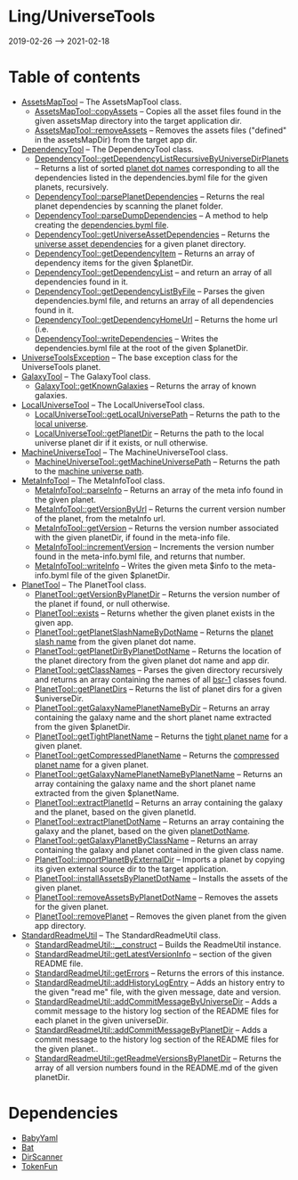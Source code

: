 Ling/UniverseTools
================
2019-02-26 --> 2021-02-18




Table of contents
===========

- [AssetsMapTool](https://github.com/lingtalfi/UniverseTools/blob/master/doc/api/Ling/UniverseTools/AssetsMapTool.md) &ndash; The AssetsMapTool class.
    - [AssetsMapTool::copyAssets](https://github.com/lingtalfi/UniverseTools/blob/master/doc/api/Ling/UniverseTools/AssetsMapTool/copyAssets.md) &ndash; Copies all the asset files found in the given assetsMap directory into the target application dir.
    - [AssetsMapTool::removeAssets](https://github.com/lingtalfi/UniverseTools/blob/master/doc/api/Ling/UniverseTools/AssetsMapTool/removeAssets.md) &ndash; Removes the assets files ("defined" in the assetsMapDir) from the target app dir.
- [DependencyTool](https://github.com/lingtalfi/UniverseTools/blob/master/doc/api/Ling/UniverseTools/DependencyTool.md) &ndash; The DependencyTool class.
    - [DependencyTool::getDependencyListRecursiveByUniverseDirPlanets](https://github.com/lingtalfi/UniverseTools/blob/master/doc/api/Ling/UniverseTools/DependencyTool/getDependencyListRecursiveByUniverseDirPlanets.md) &ndash; Returns a list of sorted [planet dot names](https://github.com/karayabin/universe-snapshot#the-planet-dot-name) corresponding to all the dependencies listed in the dependencies.byml file for the given planets, recursively.
    - [DependencyTool::parsePlanetDependencies](https://github.com/lingtalfi/UniverseTools/blob/master/doc/api/Ling/UniverseTools/DependencyTool/parsePlanetDependencies.md) &ndash; Returns the real planet dependencies by scanning the planet folder.
    - [DependencyTool::parseDumpDependencies](https://github.com/lingtalfi/UniverseTools/blob/master/doc/api/Ling/UniverseTools/DependencyTool/parseDumpDependencies.md) &ndash; A method to help creating the [dependencies.byml file](https://github.com/lingtalfi/TheScientist/blob/master/universe-dependencies-2019.md).
    - [DependencyTool::getUniverseAssetDependencies](https://github.com/lingtalfi/UniverseTools/blob/master/doc/api/Ling/UniverseTools/DependencyTool/getUniverseAssetDependencies.md) &ndash; Returns the [universe asset dependencies](https://github.com/lingtalfi/NotationFan/blob/master/universe-assets.md#the-universeassetdependencies-trick) for a given planet directory.
    - [DependencyTool::getDependencyItem](https://github.com/lingtalfi/UniverseTools/blob/master/doc/api/Ling/UniverseTools/DependencyTool/getDependencyItem.md) &ndash; Returns an array of dependency items for the given $planetDir.
    - [DependencyTool::getDependencyList](https://github.com/lingtalfi/UniverseTools/blob/master/doc/api/Ling/UniverseTools/DependencyTool/getDependencyList.md) &ndash; and return an array of all dependencies found in it.
    - [DependencyTool::getDependencyListByFile](https://github.com/lingtalfi/UniverseTools/blob/master/doc/api/Ling/UniverseTools/DependencyTool/getDependencyListByFile.md) &ndash; Parses the given dependencies.byml file, and returns an array of all dependencies found in it.
    - [DependencyTool::getDependencyHomeUrl](https://github.com/lingtalfi/UniverseTools/blob/master/doc/api/Ling/UniverseTools/DependencyTool/getDependencyHomeUrl.md) &ndash; Returns the home url (i.e.
    - [DependencyTool::writeDependencies](https://github.com/lingtalfi/UniverseTools/blob/master/doc/api/Ling/UniverseTools/DependencyTool/writeDependencies.md) &ndash; Writes the dependencies.byml file at the root of the given $planetDir.
- [UniverseToolsException](https://github.com/lingtalfi/UniverseTools/blob/master/doc/api/Ling/UniverseTools/Exception/UniverseToolsException.md) &ndash; The base exception class for the UniverseTools planet.
- [GalaxyTool](https://github.com/lingtalfi/UniverseTools/blob/master/doc/api/Ling/UniverseTools/GalaxyTool.md) &ndash; The GalaxyTool class.
    - [GalaxyTool::getKnownGalaxies](https://github.com/lingtalfi/UniverseTools/blob/master/doc/api/Ling/UniverseTools/GalaxyTool/getKnownGalaxies.md) &ndash; Returns the array of known galaxies.
- [LocalUniverseTool](https://github.com/lingtalfi/UniverseTools/blob/master/doc/api/Ling/UniverseTools/LocalUniverseTool.md) &ndash; The LocalUniverseTool class.
    - [LocalUniverseTool::getLocalUniversePath](https://github.com/lingtalfi/UniverseTools/blob/master/doc/api/Ling/UniverseTools/LocalUniverseTool/getLocalUniversePath.md) &ndash; Returns the path to the [local universe](https://github.com/lingtalfi/UniverseTools/blob/master/doc/pages/conception-notes.md#local-universe).
    - [LocalUniverseTool::getPlanetDir](https://github.com/lingtalfi/UniverseTools/blob/master/doc/api/Ling/UniverseTools/LocalUniverseTool/getPlanetDir.md) &ndash; Returns the path to the local universe planet dir if it exists, or null otherwise.
- [MachineUniverseTool](https://github.com/lingtalfi/UniverseTools/blob/master/doc/api/Ling/UniverseTools/MachineUniverseTool.md) &ndash; The MachineUniverseTool class.
    - [MachineUniverseTool::getMachineUniversePath](https://github.com/lingtalfi/UniverseTools/blob/master/doc/api/Ling/UniverseTools/MachineUniverseTool/getMachineUniversePath.md) &ndash; Returns the path to the [machine universe path](https://github.com/lingtalfi/UniverseTools/blob/master/doc/pages/conception-notes.md#machine-universe).
- [MetaInfoTool](https://github.com/lingtalfi/UniverseTools/blob/master/doc/api/Ling/UniverseTools/MetaInfoTool.md) &ndash; The MetaInfoTool class.
    - [MetaInfoTool::parseInfo](https://github.com/lingtalfi/UniverseTools/blob/master/doc/api/Ling/UniverseTools/MetaInfoTool/parseInfo.md) &ndash; Returns an array of the meta info found in the given planet.
    - [MetaInfoTool::getVersionByUrl](https://github.com/lingtalfi/UniverseTools/blob/master/doc/api/Ling/UniverseTools/MetaInfoTool/getVersionByUrl.md) &ndash; Returns the current version number of the planet, from the metaInfo url.
    - [MetaInfoTool::getVersion](https://github.com/lingtalfi/UniverseTools/blob/master/doc/api/Ling/UniverseTools/MetaInfoTool/getVersion.md) &ndash; Returns the version number associated with the given planetDir, if found in the meta-info file.
    - [MetaInfoTool::incrementVersion](https://github.com/lingtalfi/UniverseTools/blob/master/doc/api/Ling/UniverseTools/MetaInfoTool/incrementVersion.md) &ndash; Increments the version number found in the meta-info.byml file, and returns that number.
    - [MetaInfoTool::writeInfo](https://github.com/lingtalfi/UniverseTools/blob/master/doc/api/Ling/UniverseTools/MetaInfoTool/writeInfo.md) &ndash; Writes the given meta $info to the meta-info.byml file of the given $planetDir.
- [PlanetTool](https://github.com/lingtalfi/UniverseTools/blob/master/doc/api/Ling/UniverseTools/PlanetTool.md) &ndash; The PlanetTool class.
    - [PlanetTool::getVersionByPlanetDir](https://github.com/lingtalfi/UniverseTools/blob/master/doc/api/Ling/UniverseTools/PlanetTool/getVersionByPlanetDir.md) &ndash; Returns the version number of the planet if found, or null otherwise.
    - [PlanetTool::exists](https://github.com/lingtalfi/UniverseTools/blob/master/doc/api/Ling/UniverseTools/PlanetTool/exists.md) &ndash; Returns whether the given planet exists in the given app.
    - [PlanetTool::getPlanetSlashNameByDotName](https://github.com/lingtalfi/UniverseTools/blob/master/doc/api/Ling/UniverseTools/PlanetTool/getPlanetSlashNameByDotName.md) &ndash; Returns the [planet slash name](https://github.com/karayabin/universe-snapshot#the-planet-slash-name) from the given planet dot name.
    - [PlanetTool::getPlanetDirByPlanetDotName](https://github.com/lingtalfi/UniverseTools/blob/master/doc/api/Ling/UniverseTools/PlanetTool/getPlanetDirByPlanetDotName.md) &ndash; Returns the location of the planet directory from the given planet dot name and app dir.
    - [PlanetTool::getClassNames](https://github.com/lingtalfi/UniverseTools/blob/master/doc/api/Ling/UniverseTools/PlanetTool/getClassNames.md) &ndash; Parses the given directory recursively and returns an array containing the names of all [bsr-1](https://github.com/lingtalfi/TheScientist/blob/master/bsr-1.md) classes found.
    - [PlanetTool::getPlanetDirs](https://github.com/lingtalfi/UniverseTools/blob/master/doc/api/Ling/UniverseTools/PlanetTool/getPlanetDirs.md) &ndash; Returns the list of planet dirs for a given $universeDir.
    - [PlanetTool::getGalaxyNamePlanetNameByDir](https://github.com/lingtalfi/UniverseTools/blob/master/doc/api/Ling/UniverseTools/PlanetTool/getGalaxyNamePlanetNameByDir.md) &ndash; Returns an array containing the galaxy name and the short planet name extracted from the given $planetDir.
    - [PlanetTool::getTightPlanetName](https://github.com/lingtalfi/UniverseTools/blob/master/doc/api/Ling/UniverseTools/PlanetTool/getTightPlanetName.md) &ndash; Returns the [tight planet name](https://github.com/lingtalfi/UniverseTools/blob/master/doc/pages/nomenclature.md#tight-planet-name) for a given planet.
    - [PlanetTool::getCompressedPlanetName](https://github.com/lingtalfi/UniverseTools/blob/master/doc/api/Ling/UniverseTools/PlanetTool/getCompressedPlanetName.md) &ndash; Returns the [compressed planet name](https://github.com/karayabin/universe-snapshot#the-compressed-planet-name) for a given planet.
    - [PlanetTool::getGalaxyNamePlanetNameByPlanetName](https://github.com/lingtalfi/UniverseTools/blob/master/doc/api/Ling/UniverseTools/PlanetTool/getGalaxyNamePlanetNameByPlanetName.md) &ndash; Returns an array containing the galaxy name and the short planet name extracted from the given $planetName.
    - [PlanetTool::extractPlanetId](https://github.com/lingtalfi/UniverseTools/blob/master/doc/api/Ling/UniverseTools/PlanetTool/extractPlanetId.md) &ndash; Returns an array containing the galaxy and the planet, based on the given planetId.
    - [PlanetTool::extractPlanetDotName](https://github.com/lingtalfi/UniverseTools/blob/master/doc/api/Ling/UniverseTools/PlanetTool/extractPlanetDotName.md) &ndash; Returns an array containing the galaxy and the planet, based on the given [planetDotName](https://github.com/karayabin/universe-snapshot#the-planet-dot-name).
    - [PlanetTool::getGalaxyPlanetByClassName](https://github.com/lingtalfi/UniverseTools/blob/master/doc/api/Ling/UniverseTools/PlanetTool/getGalaxyPlanetByClassName.md) &ndash; Returns an array containing the galaxy and planet contained in the given class name.
    - [PlanetTool::importPlanetByExternalDir](https://github.com/lingtalfi/UniverseTools/blob/master/doc/api/Ling/UniverseTools/PlanetTool/importPlanetByExternalDir.md) &ndash; Imports a planet by copying its given external source dir to the target application.
    - [PlanetTool::installAssetsByPlanetDotName](https://github.com/lingtalfi/UniverseTools/blob/master/doc/api/Ling/UniverseTools/PlanetTool/installAssetsByPlanetDotName.md) &ndash; Installs the assets of the given planet.
    - [PlanetTool::removeAssetsByPlanetDotName](https://github.com/lingtalfi/UniverseTools/blob/master/doc/api/Ling/UniverseTools/PlanetTool/removeAssetsByPlanetDotName.md) &ndash; Removes the assets for the given planet.
    - [PlanetTool::removePlanet](https://github.com/lingtalfi/UniverseTools/blob/master/doc/api/Ling/UniverseTools/PlanetTool/removePlanet.md) &ndash; Removes the given planet from the given app directory.
- [StandardReadmeUtil](https://github.com/lingtalfi/UniverseTools/blob/master/doc/api/Ling/UniverseTools/Util/StandardReadmeUtil.md) &ndash; The StandardReadmeUtil class.
    - [StandardReadmeUtil::__construct](https://github.com/lingtalfi/UniverseTools/blob/master/doc/api/Ling/UniverseTools/Util/StandardReadmeUtil/__construct.md) &ndash; Builds the ReadmeUtil instance.
    - [StandardReadmeUtil::getLatestVersionInfo](https://github.com/lingtalfi/UniverseTools/blob/master/doc/api/Ling/UniverseTools/Util/StandardReadmeUtil/getLatestVersionInfo.md) &ndash; section of the given README file.
    - [StandardReadmeUtil::getErrors](https://github.com/lingtalfi/UniverseTools/blob/master/doc/api/Ling/UniverseTools/Util/StandardReadmeUtil/getErrors.md) &ndash; Returns the errors of this instance.
    - [StandardReadmeUtil::addHistoryLogEntry](https://github.com/lingtalfi/UniverseTools/blob/master/doc/api/Ling/UniverseTools/Util/StandardReadmeUtil/addHistoryLogEntry.md) &ndash; Adds an history entry to the given "read me" file, with the given message, date and version.
    - [StandardReadmeUtil::addCommitMessageByUniverseDir](https://github.com/lingtalfi/UniverseTools/blob/master/doc/api/Ling/UniverseTools/Util/StandardReadmeUtil/addCommitMessageByUniverseDir.md) &ndash; Adds a commit message to the history log section of the README files for each planet in the given universeDir.
    - [StandardReadmeUtil::addCommitMessageByPlanetDir](https://github.com/lingtalfi/UniverseTools/blob/master/doc/api/Ling/UniverseTools/Util/StandardReadmeUtil/addCommitMessageByPlanetDir.md) &ndash; Adds a commit message to the history log section of the README files for the given planet..
    - [StandardReadmeUtil::getReadmeVersionsByPlanetDir](https://github.com/lingtalfi/UniverseTools/blob/master/doc/api/Ling/UniverseTools/Util/StandardReadmeUtil/getReadmeVersionsByPlanetDir.md) &ndash; Returns the array of all version numbers found in the README.md of the given planetDir.


Dependencies
============
- [BabyYaml](https://github.com/lingtalfi/BabyYaml)
- [Bat](https://github.com/lingtalfi/Bat)
- [DirScanner](https://github.com/lingtalfi/DirScanner)
- [TokenFun](https://github.com/lingtalfi/TokenFun)


